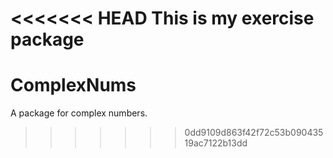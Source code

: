 <<<<<<< HEAD
This is my exercise package
=======
# ComplexNums

A package for complex numbers.
>>>>>>> 0dd9109d863f42f72c53b09043519ac7122b13dd
